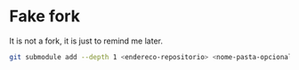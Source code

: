 # Fake fork

It is not a fork, it is just to remind me later.

```bash
git submodule add --depth 1 <endereco-repositorio> <nome-pasta-opcional>
```